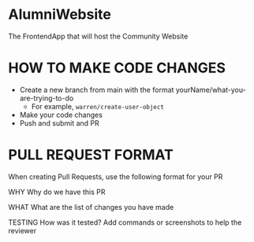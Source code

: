 # AlumniWebsite
The FrontendApp that will host the Community Website


# HOW TO MAKE CODE CHANGES
- Create a new branch from main with the format yourName/what-you-are-trying-to-do
  - For example, `warren/create-user-object`
- Make your code changes
- Push and submit and PR

# PULL REQUEST FORMAT

When creating Pull Requests, use the following format for your PR

WHY
Why do we have this PR

WHAT
What are the list of changes you have made

TESTING
How was it tested? Add commands or screenshots to help the reviewer

